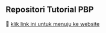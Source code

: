 Repositori Tutorial PBP
---
🔗 [klik link ini untuk menuju ke website](https://izzudin-abdul-footballnews.pbp.cs.ui.ac.id/)  
